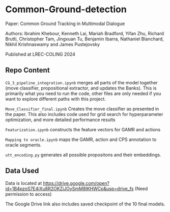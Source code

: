 # Common-Ground-detection

Paper: Common Ground Tracking in Multimodal Dialogue

Authors: Ibrahim Khebour, Kenneth Lai, Mariah Bradford, Yifan Zhu, Richard Brutti, Christopher Tam, Jingxuan Tu, Benjamin Ibarra, Nathaniel Blanchard, Nikhil Krishnaswamy and James Pustejovsky

Published at LREC-COLING 2024

## Repo Content

`CG_3_pipeline_integration.ipynb` merges all parts of the model together (move classifier, propositional extractor, and updates the Banks). This is primarily what you need to run the code, other files are only needed if you want to explore different paths with this project.

`Move_Classifier_final.ipynb` Creates the move classifier as presented in the paper. This also includes code used for grid search for hyperparameter optimization, and more detailed performance results

`Featurization.ipynb` constructs the feature vectors for GAMR and actions

`Mapping to oracle.ipynb` maps the GAMR, action and CPS annotation to oracle segments.

`utt_encoding.py` generates all possible propositons and their embeddings.

## Data Used

Data is located at https://drive.google.com/open?id=1B4pzoS7E4iXu8R2OKZiJOySmM8IKHWCp&usp=drive_fs (Need permission to access)

The Google Drive link also includes saved checkpoint of the 10 final models.
